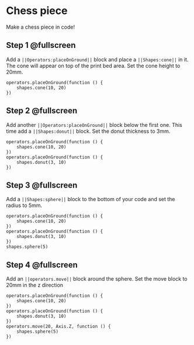 
# Chess piece

Make a chess piece in code!


## Step 1 @fullscreen
Add a ``||Operators:placeOnGround||`` block  and place a ``||Shapes:cone||`` in it.  The cone will appear on top of the print bed area. Set the cone height to 20mm.


```blocks
operators.placeOnGround(function () {
    shapes.cone(10, 20)
})
```


## Step 2 @fullscreen
Add another ``||Operators:placeOnGround||`` block  below the first one. This time add a ``||Shapes:donut||`` block. Set the donut thickness to 3mm.

```blocks
operators.placeOnGround(function () {
    shapes.cone(10, 20)
})
operators.placeOnGround(function () {
    shapes.donut(3, 10)
})
```

## Step 3 @fullscreen
Add a ``||Shapes:sphere||`` block to the bottom of your code and set the radius to 5mm.

```blocks
operators.placeOnGround(function () {
    shapes.cone(10, 20)
})
operators.placeOnGround(function () {
    shapes.donut(3, 10)
})
shapes.sphere(5)
```

## Step 4 @fullscreen
Add an ``||operators.move||`` block around the sphere. Set the move block to 20mm in the z direction

```blocks
operators.placeOnGround(function () {
    shapes.cone(10, 20)
})
operators.placeOnGround(function () {
    shapes.donut(3, 10)
})
operators.move(20, Axis.Z, function () {
    shapes.sphere(5)
})

```

